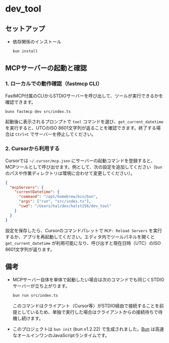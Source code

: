 # dev_tool

## セットアップ

- 依存関係のインストール

  ```bash
  bun install
  ```

## MCPサーバーの起動と確認

### 1. ローカルでの動作確認（fastmcp CLI）

FastMCP付属のCLIからSTDIOサーバーを呼び出して、ツールが実行できるかを確認できます。

```bash
bunx fastmcp dev src/index.ts
```

起動後に表示されるプロンプトで `tool` コマンドを選び、`get_current_datetime` を実行すると、UTCのISO 8601文字列が返ることを確認できます。終了する場合は `Ctrl+C` でサーバーを停止してください。

### 2. Cursorから利用する

Cursorでは `~/.cursor/mcp.json` にサーバーの起動コマンドを登録すると、MCPツールとして呼び出せます。例として、次の設定を追加してください（`bun` のパスや作業ディレクトリは環境に合わせて変更してください）。

```json
{
  "mcpServers": {
    "currentDatetime": {
      "command": "/opt/homebrew/bin/bun",
      "args": ["run", "src/index.ts"],
      "cwd": "/Users/hal/dev/halst256/dev_tool"
    }
  }
}
```

設定を保存したら、Cursorのコマンドパレットで `MCP: Reload Servers` を実行するか、アプリを再起動してください。エディタ内でツールパネルを開くと `get_current_datetime` が利用可能になり、呼び出すと現在日時（UTC）のISO 8601文字列が返ります。

## 備考

- MCPサーバー自体を単体で起動したい場合は次のコマンドでも同じくSTDIOサーバーが立ち上がります。

  ```bash
  bun run src/index.ts
  ```

  このコマンドはクライアント（Cursor等）がSTDIO経由で接続することを前提としているため、単独で実行した場合はクライアントからの接続待ちで待機し続けます。

- このプロジェクトは `bun init` (bun v1.2.22) で生成されました。[Bun](https://bun.com) は高速なオールインワンのJavaScriptランタイムです。
